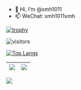 - 👋 Hi, I’m @xmh1011
- 📫 WeChat: xmh1011xmh

[![trophy](https://github-profile-trophy.vercel.app/?username=xmh1011&column=7)](https://github.com/xmh1011)

![visitors](https://visitor-badge.glitch.me/badge?page_id=xmh1011&left_color=green&right_color=red)

[![Top Langs](https://github-readme-stats.vercel.app/api/top-langs/?username=xmh1011&layout=compact)](https://github.com/xmh1011/github-readme-stats)

| <img align="center" src="https://github-readme-stats.vercel.app/api?username=xmh1011&show_icons=true&hide_border=true" /> | <img align="center" src="https://github-readme-streak-stats.herokuapp.com?user=xmh1011&hide_border=true&date_format=M%20j%5B%2C%20Y%5D&ring=7EDDCF&fire=7EDDCF" /> |
| ------------------------------------------------------------ | ------------------------------------------------------------ |

![](https://komarev.com/ghpvc/?username=xmh1011&color=brightgreen)

